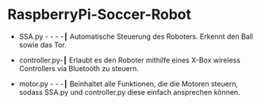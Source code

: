 # RaspberryPi-Soccer-Robot


- SSA.py - - - -┃  Automatische Steuerung des Roboters. Erkennt den Ball sowie das Tor. <br>

- controller.py-┃  Erlaubt es den Roboter mithilfe eines X-Box wireless Controllers via Bluetooth zu steuern. <br>

- motor.py - - -┃  Beinhaltet alle Funktionen, die die Motoren steuern, sodass SSA.py und controller.py diese einfach ansprechen können. <br>
   
